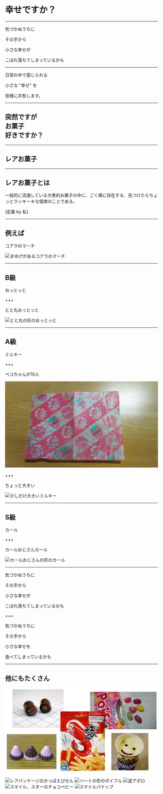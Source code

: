 # 幸せですか？

---

気づかぬうちに

その手から

小さな幸せが

こぼれ落ちてしまっているかも

---

日常の中で感じられる

小さな "幸せ" を

皆様に共有します。

---

## 突然ですが<br>お菓子<br>好きですか？

---

## レアお菓子

---

## レアお菓子とは

一般的に流通している大衆的お菓子の中に、ごく稀に存在する、見つけたらちょっとラッキー☆な個体のことである。

(定義 by 私)

---

## 例えば

コアラのマーチ

![まゆげがあるコアラのマーチ](https://image.entabe.jp/upload/images/MAINMAIN.jpg)

---

## B級

おっとっと

+++

とと丸おっとっと

![とと丸の形のおっとっと](http://xn--p8j3d6d9355a.com/wp-content/uploads/2015/06/%E3%81%A8%E3%81%A8%E4%B8%B8%E3%81%8A%E3%81%A3%E3%81%A8%E3%81%A3%E3%81%A8-300x225.jpeg)

---

## A級

ミルキー

+++

ペコちゃんが10人

![ペコちゃんが10人いるミルキーの包み紙](DSC_0544.JPG)

+++

ちょっと大きい

![少しだけ大きいミルキー](http://blogimg.goo.ne.jp/user_image/47/0f/44aa1e3686f8a261e34088910b315bc1.jpg)

---

## S級

カール

+++

カールおじさんカール

![カールおじさんの形のカール](http://xn--n8ja8pb.jp/data/upfile/2493-3.jpg)

---

気づかぬうちに

その手から

小さな幸せが

こぼれ落ちてしまっているかも

+++

気づかぬうちに

その手から

小さな幸せを

食べてしまっているかも

---

## 他にもたくさん

![他のバリエーション](others.jpg)

![レアパッケージのかっぱえびせん](http://livedoor.blogimg.jp/nakaikeiji/imgs/3/9/392b74c9.jpg)
![ハートの形のポイフル](https://blog-001.west.edge.storage-yahoo.jp/res/blog-e6-84/nyanpeiallenn/folder/972300/99/22887499/img_1?1300101026)
![逆アポロ](http://img-cdn.jg.jugem.jp/6d1/39153/20080801_541371.jpg)
![スマイル、スターのチョコベビー](https://pbs.twimg.com/media/BRTp4RACYAA6JYY.jpg)
![スマイルパナップ](http://pds.exblog.jp/pds/1/200903/07/30/a0111430_2678.jpg)
